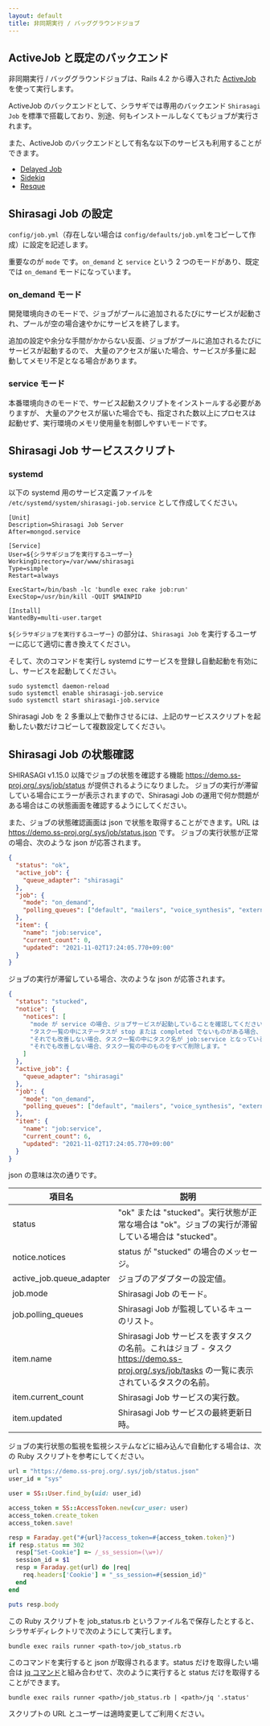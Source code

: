 ```yaml
---
layout: default
title: 非同期実行 / バッググラウンドジョブ
---
```


## ActiveJob と既定のバックエンド

非同期実行 / バッググラウンドジョブは、Rails 4.2 から導入された [ActiveJob](http://railsguides.jp/active_job_basics.html) を使って実行します。

ActiveJob のバックエンドとして、シラサギでは専用のバックエンド `Shirasagi Job` を標準で搭載しており、別途、何もインストールしなくてもジョブが実行されます。

また、ActiveJob のバックエンドとして有名な以下のサービスも利用することができます。

- [Delayed Job](https://github.com/collectiveidea/delayed_job)
- [Sidekiq](https://github.com/mperham/sidekiq)
- [Resque](https://github.com/resque/resque)

## Shirasagi Job の設定

`config/job.yml`（存在しない場合は `config/defaults/job.yml`をコピーして作成）に設定を記述します。

重要なのが `mode` です。`on_demand` と `service` という 2 つのモードがあり、既定では `on_demand` モードになっています。

### on_demand モード

開発環境向きのモードで、ジョブがプールに追加されるたびにサービスが起動され、プールが空の場合速やかにサービスを終了します。

追加の設定や余分な手間がかからない反面、ジョブがプールに追加されるたびにサービスが起動するので、
大量のアクセスが届いた場合、サービスが多量に起動してメモリ不足となる場合があります。

### service モード

本番環境向きのモードで、サービス起動スクリプトをインストールする必要がありますが、
大量のアクセスが届いた場合でも、指定された数以上にプロセスは起動せず、実行環境のメモリ使用量を制御しやすいモードです。

## Shirasagi Job サービススクリプト

### systemd

以下の systemd 用のサービス定義ファイルを `/etc/systemd/system/shirasagi-job.service` として作成してください。

```
[Unit]
Description=Shirasagi Job Server
After=mongod.service

[Service]
User=${シラサギジョブを実行するユーザー}
WorkingDirectory=/var/www/shirasagi
Type=simple
Restart=always

ExecStart=/bin/bash -lc 'bundle exec rake job:run'
ExecStop=/usr/bin/kill -QUIT $MAINPID

[Install]
WantedBy=multi-user.target
```

`${シラサギジョブを実行するユーザー}` の部分は、`Shirasagi Job` を実行するユーザーに応じて適切に書き換えてください。

そして、次のコマンドを実行し systemd にサービスを登録し自動起動を有効にし、サービスを起動してください。

```
sudo systemctl daemon-reload
sudo systemctl enable shirasagi-job.service
sudo systemctl start shirasagi-job.service
```

Shirasagi Job を 2 多重以上で動作させるには、上記のサービススクリプトを起動したい数だけコピーして複数設定してください。

## Shirasagi Job の状態確認

SHIRASAGI v1.15.0 以降でジョブの状態を確認する機能 <https://demo.ss-proj.org/.sys/job/status> が提供されるようになりました。
ジョブの実行が滞留している場合にエラーが表示されますので、Shirasagi Job の運用で何か問題がある場合はこの状態画面を確認するようにしてください。

また、ジョブの状態確認画面は json で状態を取得することができます。URL は <https://demo.ss-proj.org/.sys/job/status.json> です。
ジョブの実行状態が正常の場合、次のような json が応答されます。

```json
{
  "status": "ok",
  "active_job": {
    "queue_adapter": "shirasagi"
  },
  "job": {
    "mode": "on_demand",
    "polling_queues": ["default", "mailers", "voice_synthesis", "external"]
  },
  "item": {
    "name": "job:service",
    "current_count": 0,
    "updated": "2021-11-02T17:24:05.770+09:00"
  }
}
```

ジョブの実行が滞留している場合、次のような json が応答されます。

```json
{
  "status": "stucked",
  "notice": {
    "notices": [
      "mode が service の場合、ジョブサービスが起動していることを確認してください。これには ssh などでサーバーへログインし、ps コマンドなどでサービスが起動しているかどうかを確認します。",
      "タスク一覧の中にステータスが stop または completed でないものがある場合、削除します。",
      "それでも改善しない場合、タスク一覧の中にタスク名が job:service となっているものがありますが、これを削除します。",
      "それでも改善しない場合、タスク一覧の中のものをすべて削除します。"
    ]
  },
  "active_job": {
    "queue_adapter": "shirasagi"
  },
  "job": {
    "mode": "on_demand",
    "polling_queues": ["default", "mailers", "voice_synthesis", "external"]
  },
  "item": {
    "name": "job:service",
    "current_count": 6,
    "updated": "2021-11-02T17:24:05.770+09:00"
  }
}
```

json の意味は次の通りです。

| 項目名                   | 説明                                                                                                                                           |
| ------------------------ | ---------------------------------------------------------------------------------------------------------------------------------------------- |
| status                   | "ok" または "stucked"。実行状態が正常な場合は "ok"。ジョブの実行が滞留している場合は "stucked"。                                               |
| notice.notices           | status が "stucked" の場合のメッセージ。                                                                                                       |
| active_job.queue_adapter | ジョブのアダプターの設定値。                                                                                                                   |
| job.mode                 | Shirasagi Job のモード。                                                                                                                       |
| job.polling_queues       | Shirasagi Job が監視しているキューのリスト。                                                                                                   |
| item.name                | Shirasagi Job サービスを表すタスクの名前。これはジョブ - タスク <https://demo.ss-proj.org/.sys/job/tasks> の一覧に表示されているタスクの名前。 |
| item.current_count       | Shirasagi Job サービスの実行数。                                                                                                               |
| item.updated             | Shirasagi Job サービスの最終更新日時。                                                                                                         |

ジョブの実行状態の監視を監視システムなどに組み込んで自動化する場合は、次の Ruby スクリプトを参考にしてください。

```ruby
url = "https://demo.ss-proj.org/.sys/job/status.json"
user_id = "sys"

user = SS::User.find_by(uid: user_id)

access_token = SS::AccessToken.new(cur_user: user)
access_token.create_token
access_token.save!

resp = Faraday.get("#{url}?access_token=#{access_token.token}")
if resp.status == 302
  resp["Set-Cookie"] =~ /_ss_session=(\w+)/
  session_id = $1
  resp = Faraday.get(url) do |req|
    req.headers['Cookie'] = "_ss_session=#{session_id}"
  end
end

puts resp.body
```

この Ruby スクリプトを job_status.rb というファイル名で保存したとすると、
シラサギディレクトリで次のようにして実行します。

```
bundle exec rails runner <path-to>/job_status.rb
```

このコマンドを実行すると json が取得されるます。status だけを取得したい場合は [jq コマンド](https://stedolan.github.io/jq/)と組み合わせて、次のように実行すると status だけを取得することができます。

```
bundle exec rails runner <path>/job_status.rb | <path>/jq '.status'
```

スクリプトの URL とユーザーは適時変更してご利用ください。
